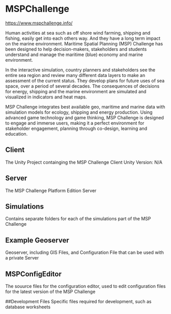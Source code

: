 # MSPChallenge
https://www.mspchallenge.info/

Human activities at sea such as off shore wind farming, shipping and fishing, easily get into each others way. And they have a long term impact on the marine environment. ​Maritime Spatial Planning (MSP) Challenge has been designed to help decision-makers, stakeholders and students understand and manage the maritime (blue) economy and marine environment.

In the interactive simulation, country planners and stakeholders see the entire sea region and review many different data layers to make an assessment of the current status. They develop plans for future uses of sea space, over a period of several decades. The consequences of decisions for energy, shipping and the marine environment are simulated and visualized in indicators and heat maps.

MSP Challenge integrates best available geo, maritime and marine data with simulation models for ecology, shipping and energy production. Using advanced game technology and game thinking, MSP Challenge is designed to engage and immerse users, making it a perfect environment for stakeholder engagement, planning through co-design, learning and education.

## Client
The Unity Project containging the MSP Challenge Client
Unity Version: N/A

## Server
The MSP Challenge Platform Edition Server

## Simulations
Contains separate folders for each of the simulations part of the MSP Challenge

## Example Geoserver
Geoserver, including GIS Files, and Configuration File that can be used with a private Server

## MSPConfigEditor
The souurce files for the configuration editor, used to edit configuration files for the latest version of the MSP Challenge

##Development Files
Specific files required for development, such as database worksheets 
